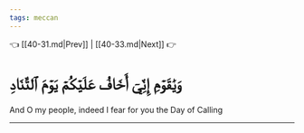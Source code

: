 ```yaml
---
tags: meccan
---
```


👈 [[40-31.md|Prev]] | [[40-33.md|Next]] 👉

# وَيَٰقَوۡمِ إِنِّيٓ أَخَافُ عَلَيۡكُمۡ يَوۡمَ ٱلتَّنَادِ

And O my people, indeed I fear for you the Day of Calling

---


